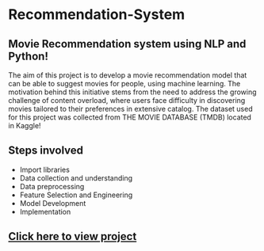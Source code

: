 # Recommendation-System
## Movie Recommendation system using NLP and Python!
The aim of this project is to develop a movie recommendation model that can be able to suggest movies for people, using machine learning.
The motivation behind this initiative stems from the need to address the growing challenge of content overload, where users face difficulty in discovering movies tailored to their preferences in extensive catalog.
The dataset used for this project was collected from THE MOVIE DATABASE (TMDB) located in Kaggle!
## Steps involved
- Import libraries 
- Data collection and understanding
- Data preprocessing
- Feature Selection and Engineering
- Model Development
- Implementation

## [Click here to view project](https://github.com/Thankgodezugwu/Recommendation-System/blob/main/Recommendation%20System.ipynb)

